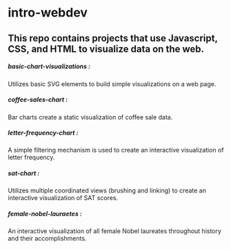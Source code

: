 # intro-webdev

## This repo contains projects that use Javascript, CSS, and HTML to visualize data on the web.

##### basic-chart-visualizations :
Utilizes basic SVG elements to build simple visualizations on a web page.

##### coffee-sales-chart :
Bar charts create a static visualization of coffee sale data.

##### letter-frequency-chart :
A simple filtering mechanism is used to create an interactive visualization of letter frequency.

##### sat-chart :
Utilizes multiple coordinated views (brushing and linking) to create an interactive visualization of SAT scores.

##### female-nobel-lauraetes :
An interactive visualization of all female Nobel laureates throughout history and their accomplishments.

